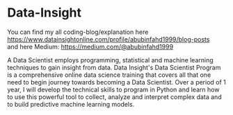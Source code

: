 # Data-Insight
You can find my all coding-blog/explanation here https://www.datainsightonline.com/profile/abubinfahd1999/blog-posts <br/>
and here Medium: https://medium.com/@abubinfahd1999

A Data Scientist employs programming, statistical and machine learning techniques to gain insight from data. Data Insight's Data Scientist Program is a comprehensive online data science training that covers all that one need to begin journey towards becoming a Data Scientist. Over a period of 1 year, I will develop the technical skills to program in Python and learn how to use this powerful tool to collect, analyze and interpret complex data and to build predictive machine learning models.
